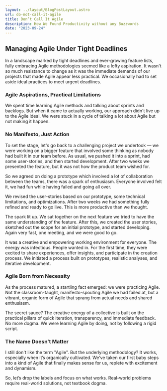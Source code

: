 ```yaml
---
layout: ../layout/BlogPostLayout.astro
url: do-not-call-it-agile
title: Don’t Call It Agile
description: How We Found Productivity without any Buzzwords
date: "2023-09-24"
---
```


## Managing Agile Under Tight Deadlines

In a landscape marked by tight deadlines and ever-growing feature lists, fully embracing Agile methodologies seemed like a lofty aspiration. It wasn't so much resistance to change as it was the immediate demands of our projects that made Agile appear less practical. We occasionally had to set aside ideal practices to meet urgent deadlines.

### Agile Aspirations, Practical Limitations

We spent time learning Agile methods and talking about sprints and backlogs. But when it came to actually working, our approach didn't live up to the Agile ideal. We were stuck in a cycle of talking a lot about Agile but not making it happen.

### No Manifesto, Just Action

To set the stage, let's go back to a challenging project we undertook — we were working on a bigger feature that involved some thinking as nobody had built it in our team before. As usual, we pushed it into a sprint, had some user-stories, and then started development. After two weeks we presented the feature, but it was not how the product team wished for.

So we agreed on doing a prototype which involved a lot of collaboration between the teams, there was a spark of enthusiasm.
Everyone involved felt it, we had fun while having failed and going all over.

We revised the user-stories based on our prototype, some technical limitations, and optimizations. After two weeks we had something fully refined and ready to go live. This is more productive than we thought.

The spark lit up. We sat together on the next feature we tried to have the same understanding of the feature. After this, we created the user stories, sketched out the scope for an initial prototype, and started developing. Again very fast, one meeting, and we were good to go.

It was a creative and empowering working environment for everyone. The energy was infectious. People wanted in. For the first time, they were excited to share experiences, offer insights, and participate in the creation process.
We initiated a process built on prototypes, realistic analyses, and iterative development.

### Agile Born from Necessity

As the process matured, a startling fact emerged: we were practicing Agile. Not the classroom-taught, manifesto-spouting Agile we had failed at, but a vibrant, organic form of Agile that sprang from actual needs and shared enthusiasm.

The secret sauce? The creative energy of a collective is built on the practical pillars of quick iteration, transparency, and immediate feedback. No more dogma. We were learning Agile by doing, not by following a rigid script.

### The Name Doesn’t Matter

I still don't like the term "Agile". But the underlying methodology? It works, especially when it’s organically cultivated. We’ve taken our first baby steps into a kind of Agile that finally makes sense for us, replete with excitement and dynamism.

So, let’s drop the labels and focus on what works. Real-world problems require real-world solutions, not textbook dogma.